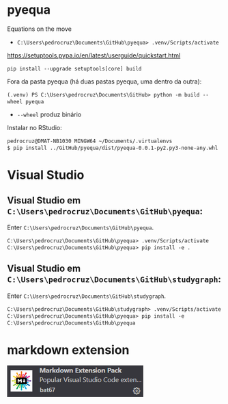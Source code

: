 # pyequa

 Equations on the move

*  `C:\Users\pedrocruz\Documents\GitHub\pyequa> .venv/Scripts/activate   `



https://setuptools.pypa.io/en/latest/userguide/quickstart.html

```
pip install --upgrade setuptools[core] build
```


Fora da pasta pyequa (há duas pastas pyequa, uma dentro da outra):
```
(.venv) PS C:\Users\pedrocruz\Documents\GitHub> python -m build --wheel pyequa
```


* `--wheel` produz binário


Instalar no RStudio:

```
pedrocruz@DMAT-NB1030 MINGW64 ~/Documents/.virtualenvs
$ pip install ../GitHub/pyequa/dist/pyequa-0.0.1-py2.py3-none-any.whl
```

# Visual Studio

## Visual Studio em `C:\Users\pedrocruz\Documents\GitHub\pyequa`:

Enter `C:\Users\pedrocruz\Documents\GitHub\pyequa`.

```
C:\Users\pedrocruz\Documents\GitHub\pyequa> .venv/Scripts/activate
C:\Users\pedrocruz\Documents\GitHub\pyequa> pip install -e .
```


## Visual Studio em `C:\Users\pedrocruz\Documents\GitHub\studygraph`:

Enter `C:\Users\pedrocruz\Documents\GitHub\studygraph`.

```
C:\Users\pedrocruz\Documents\GitHub\studygraph> .venv/Scripts/activate
C:\Users\pedrocruz\Documents\GitHub\pyequa> pip install -e C:\Users\pedrocruz\Documents\GitHub\pyequa
```

# markdown extension

![alt text](image.png)

